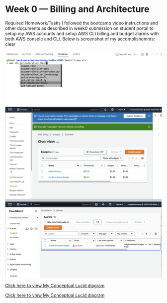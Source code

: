 # Week 0 — Billing and Architecture

Required Homework/Tasks
I followed the bootcamp video instructions and other documents as described in week0 submission on student portal to setup my AWS accounts and setup AWS CLI billing and budget alarms with both AWS console and CLI. Below is screenshot of my accomplishemnts: clear

![MY AWS CLI screenshot](_docs/assets/AWS_CLI.png)
![MY Budget screenshot](_docs/assets/budget.png)
![MY Cloudwatch screenshot](_docs/assets/cloudwatch.png)



[Click here to view My Conceptual Lucid diagram](https://lucid.app/lucidchart/ac4e9cb3-4c8e-4175-b6e0-ff94cbde3880/edit?viewport_loc=-117%2C-313%2C1988%2C1124%2C0_0&invitationId=inv_72779ad1-ba21-4bb8-a5e2-a502c88c8dba)

[Click here to view My Conceptual Lucid diagram](https://lucid.app/lucidchart/336409d6-aa9a-45d0-8309-466996bebe2d/edit?viewport_loc=-1373%2C-144%2C2982%2C1806%2C0_0&invitationId=inv_70362973-4f7e-488f-a35e-c98a2d970936)